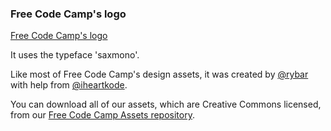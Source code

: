### Free Code Camp's logo

[Free Code Camp's logo](https://i.vimeocdn.com/video/520129377_1280x720.jpg)

It uses the typeface 'saxmono'.

Like most of Free Code Camp's design assets, it was created by [@rybar](https://gitter.im/rybar) with help from [@iheartkode](https://gitter.im/iheartkode).

You can download all of our assets, which are Creative Commons licensed, from our [Free Code Camp Assets repository](https://github.com/FreeCodeCamp/FCCAssets).
